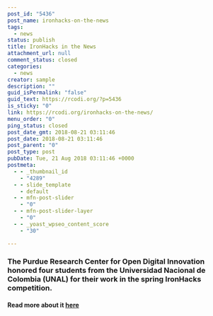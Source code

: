 ```yaml
---
post_id: "5436"
post_name: ironhacks-on-the-news
tags:
  - news
status: publish
title: IronHacks in the News
attachment_url: null
comment_status: closed
categories:
  - news
creator: sample
description: ""
guid_isPermalink: "false"
guid_text: https://rcodi.org/?p=5436
is_sticky: "0"
link: https://rcodi.org/ironhacks-on-the-news/
menu_order: "0"
ping_status: closed
post_date_gmt: 2018-08-21 03:11:46
post_date: 2018-08-21 03:11:46
post_parent: "0"
post_type: post
pubDate: Tue, 21 Aug 2018 03:11:46 +0000
postmeta:
  - - _thumbnail_id
    - "4289"
  - - slide_template
    - default
  - - mfn-post-slider
    - "0"
  - - mfn-post-slider-layer
    - "0"
  - - _yoast_wpseo_content_score
    - "30"

---
```


### The Purdue Research Center for Open Digital Innovation honored four students from the Universidad Nacional de Colombia (UNAL) for their work in the spring IronHacks competition.

#### Read more about it [here](https://www.purdue.edu/newsroom/releases/2018/Q3/appointments,-honors-and-activities3.html)
